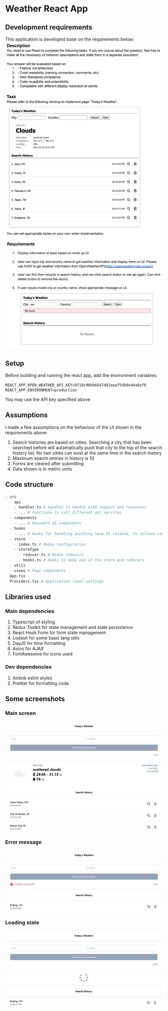 # Weather React App

## Development requirements

This application is developed base on the requirements below:
![Test page 1](./README/test-pg-1.png)
![Test page 2](./README/test-pg-2.png)

## Setup

Before building and running the react app, add the environment variables:

```
REACT_APP_OPEN_WEATHER_API_KEY=9718c90bb6647d81eeaf5db9e44a0af0
REACT_APP_ENVIRONMENT=production
```

You may use the API key specified above

## Assumptions

I made a few assumptions on the behaviour of the UI shown in the requirements above:

1. Search histories are based on cities. Searching a city that has been searched before will automatically push that city to the top of the search history list. No two cities can exist at the same time in the search history
2. Maximum search entries in history is 10
3. Forms are cleared after submitting
4. Data shown is in metric units

## Code structure

```python
- src
  - api
    - handler.ts # Handles to handle AJAX request and responses
    - ... # Functions to call different api services
  - components
    - ... # Reusable UI components
  - hooks
    - ... # Hooks for handling anything none-UI related, to relieve code clutter in UI code
  - store
    - index.ts # Redux configuration
    - storeType
      - reducer.ts # Redux reducers
      - hooks.ts # Hooks to make use of the store and reducers
  - utils
  - views # Page components
  App.tsx
  Providers.tsx # Application level settings
```

## Libraries used

### Main dependencies

1. Typescript of styling
2. Redux Toolkit for state management and state persistence
3. React Hook Form for form state management
4. Lodash for some basic lang utils
5. DayJS for time formatting
6. Axios for AJAX
7. FontAwesome for icons used

### Dev dependencies

1. Airbnb eslint styles
2. Prettier for formatting code

## Some screenshots

### Main screen

![App screen](./README/app-screen.png)

### Error message

![Error message](./README/app-error.png)

### Loading state

![Loading state](./README/app-loading.png)
